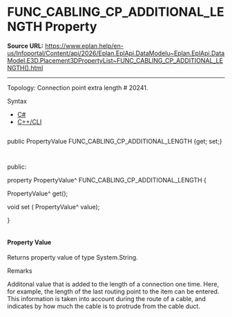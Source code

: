 # FUNC_CABLING_CP_ADDITIONAL_LENGTH Property

**Source URL:** https://www.eplan.help/en-us/Infoportal/Content/api/2026/Eplan.EplApi.DataModelu~Eplan.EplApi.DataModel.E3D.Placement3DPropertyList~FUNC_CABLING_CP_ADDITIONAL_LENGTH().html

---

Topology: Connection point extra length # 20241.

Syntax

- [C#](#i-syntax-CS)
- [C++/CLI](#i-syntax-CPP2005)

```
```
public PropertyValue FUNC_CABLING_CP_ADDITIONAL_LENGTH {get; set;}
```
```

```
```
public:

property PropertyValue^ FUNC_CABLING_CP_ADDITIONAL_LENGTH {

   PropertyValue^ get();

   void set (    PropertyValue^ value);

}
```
```

#### Property Value

Returns property value of type System.String.

Remarks

Additonal value that is added to the length of a connection one time. Here, for example, the length of the last routing point to the item can be entered. This information is taken into account during the route of a cable, and indicates by how much the cable is to protrude from the cable duct.
